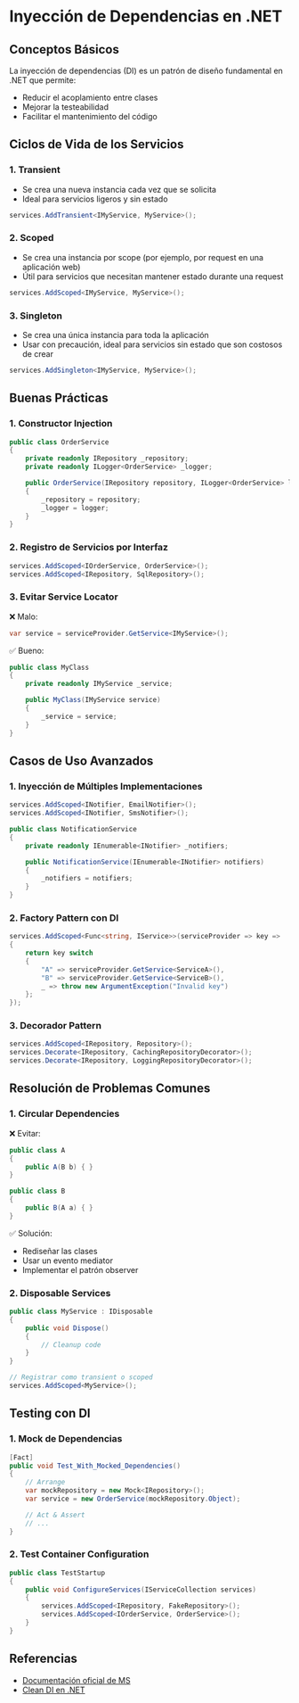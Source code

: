 # Inyección de Dependencias en .NET

## Conceptos Básicos

La inyección de dependencias (DI) es un patrón de diseño fundamental en .NET que permite:

- Reducir el acoplamiento entre clases
- Mejorar la testeabilidad
- Facilitar el mantenimiento del código

## Ciclos de Vida de los Servicios

### 1. Transient

- Se crea una nueva instancia cada vez que se solicita
- Ideal para servicios ligeros y sin estado

```csharp
services.AddTransient<IMyService, MyService>();
```

### 2. Scoped

- Se crea una instancia por scope (por ejemplo, por request en una aplicación web)
- Útil para servicios que necesitan mantener estado durante una request

```csharp
services.AddScoped<IMyService, MyService>();
```

### 3. Singleton

- Se crea una única instancia para toda la aplicación
- Usar con precaución, ideal para servicios sin estado que son costosos de crear

```csharp
services.AddSingleton<IMyService, MyService>();
```

## Buenas Prácticas

### 1. Constructor Injection

```csharp
public class OrderService
{
    private readonly IRepository _repository;
    private readonly ILogger<OrderService> _logger;

    public OrderService(IRepository repository, ILogger<OrderService> logger)
    {
        _repository = repository;
        _logger = logger;
    }
}
```

### 2. Registro de Servicios por Interfaz

```csharp
services.AddScoped<IOrderService, OrderService>();
services.AddScoped<IRepository, SqlRepository>();
```

### 3. Evitar Service Locator

❌ Malo:

```csharp
var service = serviceProvider.GetService<IMyService>();
```

✅ Bueno:

```csharp
public class MyClass
{
    private readonly IMyService _service;

    public MyClass(IMyService service)
    {
        _service = service;
    }
}
```

## Casos de Uso Avanzados

### 1. Inyección de Múltiples Implementaciones

```csharp
services.AddScoped<INotifier, EmailNotifier>();
services.AddScoped<INotifier, SmsNotifier>();

public class NotificationService
{
    private readonly IEnumerable<INotifier> _notifiers;

    public NotificationService(IEnumerable<INotifier> notifiers)
    {
        _notifiers = notifiers;
    }
}
```

### 2. Factory Pattern con DI

```csharp
services.AddScoped<Func<string, IService>>(serviceProvider => key =>
{
    return key switch
    {
        "A" => serviceProvider.GetService<ServiceA>(),
        "B" => serviceProvider.GetService<ServiceB>(),
        _ => throw new ArgumentException("Invalid key")
    };
});
```

### 3. Decorador Pattern

```csharp
services.AddScoped<IRepository, Repository>();
services.Decorate<IRepository, CachingRepositoryDecorator>();
services.Decorate<IRepository, LoggingRepositoryDecorator>();
```

## Resolución de Problemas Comunes

### 1. Circular Dependencies

❌ Evitar:

```csharp
public class A
{
    public A(B b) { }
}

public class B
{
    public B(A a) { }
}
```

✅ Solución:

- Rediseñar las clases
- Usar un evento mediator
- Implementar el patrón observer

### 2. Disposable Services

```csharp
public class MyService : IDisposable
{
    public void Dispose()
    {
        // Cleanup code
    }
}

// Registrar como transient o scoped
services.AddScoped<MyService>();
```

## Testing con DI

### 1. Mock de Dependencias

```csharp
[Fact]
public void Test_With_Mocked_Dependencies()
{
    // Arrange
    var mockRepository = new Mock<IRepository>();
    var service = new OrderService(mockRepository.Object);

    // Act & Assert
    // ...
}
```

### 2. Test Container Configuration

```csharp
public class TestStartup
{
    public void ConfigureServices(IServiceCollection services)
    {
        services.AddScoped<IRepository, FakeRepository>();
        services.AddScoped<IOrderService, OrderService>();
    }
}
```

## Referencias

- [Documentación oficial de MS](https://docs.microsoft.com/es-es/aspnet/core/fundamentals/dependency-injection)
- [Clean DI en .NET](https://www.milanjovanovic.tech/blog/dependency-injection-in-dotnet)
